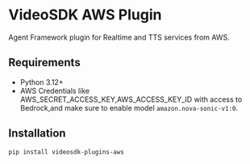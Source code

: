 # VideoSDK AWS Plugin

Agent Framework plugin for Realtime and TTS services from AWS.

## Requirements

- Python 3.12+
- AWS Credentials like AWS_SECRET_ACCESS_KEY,AWS_ACCESS_KEY_ID with access to Bedrock,and make sure to enable model `amazon.nova-sonic-v1:0`.

## Installation

```bash
pip install videosdk-plugins-aws
```
